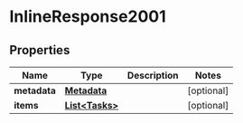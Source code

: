 # InlineResponse2001

## Properties
Name | Type | Description | Notes
------------ | ------------- | ------------- | -------------
**metadata** | [**Metadata**](Metadata.md) |  |  [optional]
**items** | [**List&lt;Tasks&gt;**](Tasks.md) |  |  [optional]
